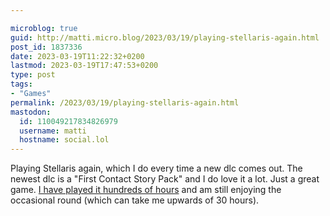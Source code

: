 ```yaml
---

microblog: true
guid: http://matti.micro.blog/2023/03/19/playing-stellaris-again.html
post_id: 1837336
date: 2023-03-19T11:22:32+0200
lastmod: 2023-03-19T17:47:53+0200
type: post
tags:
- "Games"
permalink: /2023/03/19/playing-stellaris-again.html
mastodon:
  id: 110049217834826979
  username: matti
  hostname: social.lol
---
```

Playing Stellaris again, which I do every time a new dlc comes out. The newest dlc is a "First Contact Story Pack" and I do love it a lot. Just a great game. [I have played it hundreds of hours](https://blog.martin-haehnel.de/2022/11/02/i-just-pledged.html) and am still enjoying the occasional round (which can take me upwards of 30 hours).
